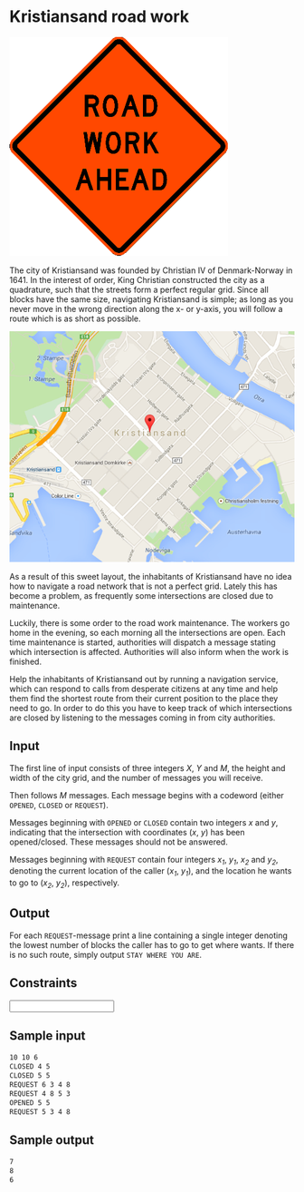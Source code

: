 # Kristiansand road work
![](../images/kristian.png)

The city of Kristiansand was founded by Christian IV of Denmark-Norway in 1641.
In the interest of order, King Christian constructed the city as a quadrature,
such that the streets form a perfect regular grid. Since all blocks have the
same size, navigating Kristiansand is simple; as long as you never move in the
wrong direction along the x- or y-axis, you will follow a route which is as
short as possible.

![](../images/kristian_map.png)

As a result of this sweet layout, the inhabitants of Kristiansand have no idea
how to navigate a road network that is not a perfect grid. Lately this has
become a problem, as frequently some intersections are closed due to
maintenance.

Luckily, there is some order to the road work maintenance. The workers go home
in the evening, so each morning all the intersections are open. Each time
maintenance is started, authorities will dispatch a message stating which
intersection is affected. Authorities will also inform when the work is
finished.

Help the inhabitants of Kristiansand out by running a navigation service, which
can respond to calls from desperate citizens at any time and help them find the
shortest route from their current position to the place they need to go. In
order to do this you have to keep track of which intersections are closed by
listening to the messages coming in from city authorities.

## Input
The first line of input consists of three integers _X_, _Y_ and _M_, the height
and width of the city grid, and the number of messages you will receive.

Then follows _M_ messages. Each message begins with a codeword (either `OPENED`,
`CLOSED` or `REQUEST`).  

Messages beginning with `OPENED` or `CLOSED` contain
two integers _x_ and _y_, indicating that the intersection with coordinates
(_x_, _y_) has been opened/closed. These messages should not be answered.  

Messages beginning with `REQUEST` contain four integers _x<sub>1</sub>_,
_y<sub>1</sub>_, _x<sub>2</sub>_ and _y<sub>2</sub>_, denoting the current
location of the caller (_x<sub>1</sub>_, _y<sub>1</sub>_), and the location he
wants to go to (_x<sub>2</sub>_, _y<sub>2</sub>_), respectively.

## Output
For each `REQUEST`-message print a line containing a single integer denoting
the lowest number of blocks the caller has to go to get where wants.  If there
is no such route, simply output `STAY WHERE YOU ARE`.

## Constraints
<input size constraints here>

## Sample input
```
10 10 6
CLOSED 4 5
CLOSED 5 5
REQUEST 6 3 4 8
REQUEST 4 8 5 3
OPENED 5 5
REQUEST 5 3 4 8
```

## Sample output
```
7
8
6
```
